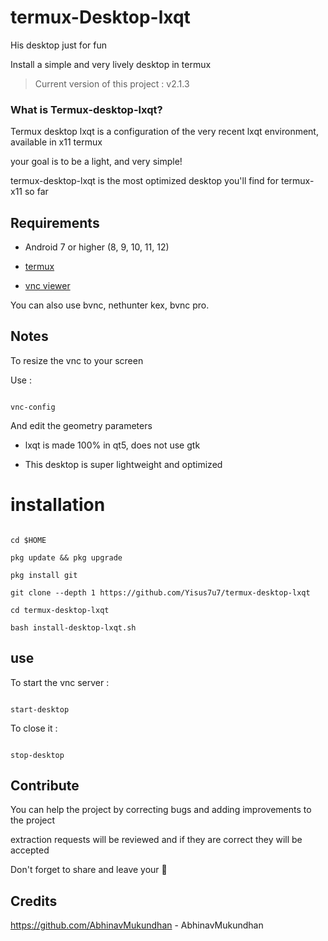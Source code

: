 # termux-Desktop-lxqt
His desktop just for fun 

Install a simple and very lively desktop in termux 


> Current version of this project : v2.1.3

### What is Termux-desktop-lxqt? 

Termux desktop lxqt is a configuration of the very recent lxqt environment, available in x11 termux

your goal is to be a light, and very simple! 

termux-desktop-lxqt is the most optimized desktop you'll find for termux-x11 so far 

## Requirements 

- Android 7 or higher (8, 9, 10, 11, 12)

- [termux](https://f-droid.org/en/packages/com.termux/) 

- [vnc viewer](https://play.google.com/store/apps/details?id=com.realvnc.viewer.android) 

You can also use bvnc, nethunter kex, bvnc pro. 

## Notes 

To resize the vnc to your screen 

Use :

```

vnc-config 

```

And edit the geometry parameters 

- lxqt is made 100% in qt5, does not use gtk

- This desktop is super lightweight and optimized





# installation 

```

cd $HOME

pkg update && pkg upgrade

pkg install git

git clone --depth 1 https://github.com/Yisus7u7/termux-desktop-lxqt 

cd termux-desktop-lxqt 

bash install-desktop-lxqt.sh

```

## use 

To start the vnc server :

```

start-desktop

```

To close it :

```

stop-desktop

```

## Contribute 

You can help the project by correcting bugs and adding improvements to the project 

extraction requests will be reviewed and if they are correct they will be accepted 

Don't forget to share and leave your 🌟 

## Credits

https://github.com/AbhinavMukundhan -   AbhinavMukundhan

